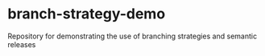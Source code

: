 # branch-strategy-demo
Repository for demonstrating the use of branching strategies and semantic releases
